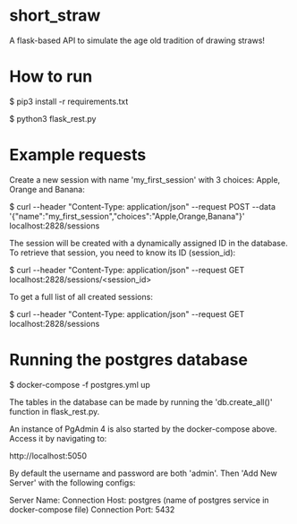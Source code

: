 # short_straw
A flask-based API to simulate the age old tradition of drawing straws!

# How to run

$ pip3 install -r requirements.txt

$ python3 flask_rest.py

# Example requests

Create a new session with name 'my_first_session' with 3 choices: Apple, Orange and Banana: 

$ curl --header "Content-Type: application/json" --request POST --data '{"name":"my_first_session","choices":"Apple,Orange,Banana"}' localhost:2828/sessions

The session will be created with a dynamically assigned ID in the database. To retrieve that session, you need to
know its ID (session_id):

$ curl --header "Content-Type: application/json" --request GET localhost:2828/sessions/<session_id>

To get a full list of all created sessions:

$ curl --header "Content-Type: application/json" --request GET localhost:2828/sessions

# Running the postgres database

$ docker-compose -f postgres.yml up

The tables in the database can be made by running the 'db.create_all()' function
in flask_rest.py.

An instance of PgAdmin 4 is also started by the docker-compose
above.  Access it by navigating to:

http://localhost:5050

By default the username and password are both 'admin'.  Then 'Add New Server' with the following configs:

Server Name: <ARBITUARY>
Connection Host:  postgres (name of postgres service in docker-compose file)
Connection Port:  5432

